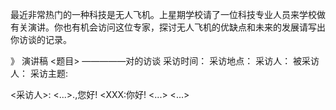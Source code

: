 最近非常热门的一种科技是无人飞机。上星期学校请了一位科技专业人员来学校做有关演讲。你也有机会访问这位专家，探讨无人飞机的优缺点和未来的发展请写出你访谈的记录。

》 演讲稿
<题目>
—————对<XXX>的访谈
采访时间：
采访地点：
采访人：
被采访人：<XXX>
采访主题:

<采访人>: <...>.<XXX>,您好!
<XXX:你好! <...>
<...>
